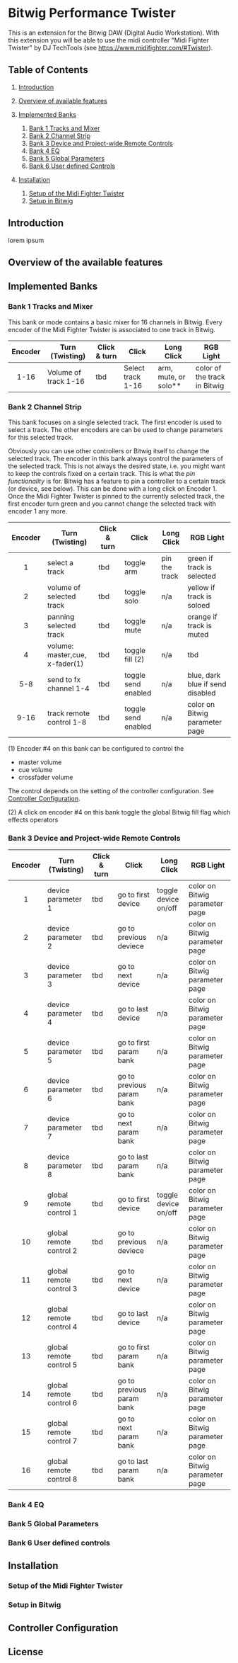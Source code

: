 # Bitwig Performance Twister <!-- omit in toc -->

This is an extension for the Bitwig DAW (Digital Audio Workstation). 
With this extension you will be able to use the midi controller 
"Midi Fighter Twister" by DJ TechTools (see https://www.midifighter.com/#Twister). 

## Table of Contents <!-- omit in toc -->
1. [Introduction](#introduction)
1. [Overview of available features](#overview-of-the-available-features)
1. [Implemented Banks](#implemented-banks)
    1. [Bank 1 Tracks and Mixer](#bank-1-tracks-and-mixer)
    1. [Bank 2 Channel Strip](#bank-2-channel-strip) 
    1. [Bank 3 Device and Project-wide Remote Controls](#bank-3-device-and-project-wide-remote-controls) 
    1. [Bank 4 EQ](#bank-4-eq)  
    1. [Bank 5 Global Parameters](#bank-5-global-parameters) 
    1. [Bank 6 User defined Controls](#bank-6-user-defined-controls) 
       
1. [Installation](#installation)
    1. [Setup of the Midi Fighter Twister](#setup-of-the-midi-fighter-twister)
    1. [Setup in Bitwig](#setup-in-bitwig)



## Introduction

lorem ipsum

## Overview of the available features 

## Implemented Banks

### Bank 1 Tracks and Mixer
This bank or mode contains a basic mixer for 16 channels in Bitwig. Every encoder of the Midi Fighter Twister is associated to one track in Bitwig. 

| Encoder | Turn (Twisting)      | Click & turn | Click           | Long Click          | RGB Light                   |
|:-------:|----------------------|--------------|-----------------|---------------------|-----------------------------|
|1-16     |Volume of track 1-16  |tbd           |Select track 1-16|arm, mute, or solo** |color of the track in Bitwig

### Bank 2 Channel Strip
This bank focuses on a single selected track. The first encoder is used to select a track. The other encoders are
can be used to change parameters for this selected track. 

Obviously you can use other controllers or Bitwig itself to change the selected track. The encoder in this bank 
always control the parameters of the selected track. This is not always the desired state, i.e. you might want to 
keep the controls fixed on a certain track. This is what the *pin functionality* is for. Bitwig has a feature to 
pin a controller to a certain track (or device, see below). This can be done with a long click on Encoder 1. Once the 
Midi Fighter Twister is pinned to the currently selected track, the first encoder turn green and you cannot change the selected
track with encoder 1 any more. 

| Encoder | Turn (Twisting)              | Click & turn | Click             | Long Click          | RGB Light                   |
|:-------:|------------------------------|--------------|-------------------|---------------------|-----------------------------|
|1        |select a track                |tbd           |toggle arm         |pin the track        | green if track is selected  |
|2        |volume of selected track      |tbd           |toggle solo        |n/a                  | yellow if track is soloed   |
|3        |panning selected track        |tbd           |toggle mute        |n/a                  | orange if track is muted    |
|4        |volume: master,cue, x-fader(1)|tbd           |toggle fill (2)    |n/a                  | tbd                         |
|5-8      |send to fx channel 1-4        |tbd           |toggle send enabled|n/a                  | blue, dark blue if send disabled|
|9-16     |track remote control 1-8      |tbd           |toggle send enabled|n/a                  | color on Bitwig parameter page|

(1) Encoder #4 on this bank can be configured to control the
* master volume 
* cue volume
* crossfader volume  

The control depends on the setting of the controller configuration. See [Controller Configuration](#controller-configuration).


(2) A click on encoder #4 on this bank toggle the global Bitwig fill flag which effects operators


### Bank 3 Device and Project-wide Remote Controls
| Encoder | Turn (Twisting)              | Click & turn | Click                    | Long Click          | RGB Light                      |
|:-------:|------------------------------|--------------|--------------------------|---------------------|--------------------------------|
|1        |device parameter 1            |tbd           |go to first device        |toggle device on/off | color on Bitwig parameter page |
|2        |device parameter 2            |tbd           |go to previous deviece    |n/a                  | color on Bitwig parameter page |
|3        |device parameter 3            |tbd           |go to next device         |n/a                  | color on Bitwig parameter page |
|4        |device parameter 4            |tbd           |go to last device         |n/a                  | color on Bitwig parameter page |
|5        |device parameter 5            |tbd           |go to first param bank    |n/a                  | color on Bitwig parameter page |
|6        |device parameter 6            |tbd           |go to previous param bank |n/a                  | color on Bitwig parameter page |
|7        |device parameter 7            |tbd           |go to next param bank     |n/a                  | color on Bitwig parameter page |
|8        |device parameter 8            |tbd           |go to last param bank     |n/a                  | color on Bitwig parameter page |
|9        |global remote control 1       |tbd           |go to first device        |toggle device on/off | color on Bitwig parameter page |
|10       |global remote control 2       |tbd           |go to previous deviece    |n/a                  | color on Bitwig parameter page |
|11       |global remote control 3       |tbd           |go to next device         |n/a                  | color on Bitwig parameter page |
|12       |global remote control 4       |tbd           |go to last device         |n/a                  | color on Bitwig parameter page |
|13       |global remote control 5       |tbd           |go to first param bank    |n/a                  | color on Bitwig parameter page |
|14       |global remote control 6       |tbd           |go to previous param bank |n/a                  | color on Bitwig parameter page |
|15       |global remote control 7       |tbd           |go to next param bank     |n/a                  | color on Bitwig parameter page |
|16       |global remote control 8       |tbd           |go to last param bank     |n/a                  | color on Bitwig parameter page |



### Bank 4 EQ

### Bank 5 Global Parameters

### Bank 6 User defined controls

## Installation

### Setup of the Midi Fighter Twister

### Setup in Bitwig

## Controller Configuration

## License
